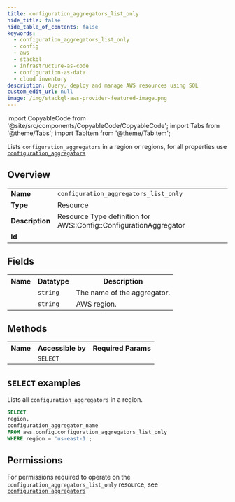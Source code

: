 ```yaml
---
title: configuration_aggregators_list_only
hide_title: false
hide_table_of_contents: false
keywords:
  - configuration_aggregators_list_only
  - config
  - aws
  - stackql
  - infrastructure-as-code
  - configuration-as-data
  - cloud inventory
description: Query, deploy and manage AWS resources using SQL
custom_edit_url: null
image: /img/stackql-aws-provider-featured-image.png
---
```


import CopyableCode from '@site/src/components/CopyableCode/CopyableCode';
import Tabs from '@theme/Tabs';
import TabItem from '@theme/TabItem';

Lists <code>configuration_aggregators</code> in a region or regions, for all properties use <a href="/services/serviceName/configuration_aggregators/"><code>configuration_aggregators</code></a>

## Overview
<table>
<tbody>
<tr><td><b>Name</b></td><td><code>configuration_aggregators_list_only</code></td></tr>
<tr><td><b>Type</b></td><td>Resource</td></tr>
<tr><td><b>Description</b></td><td>Resource Type definition for AWS::Config::ConfigurationAggregator</td></tr>
<tr><td><b>Id</b></td><td><CopyableCode code="aws.config.configuration_aggregators_list_only" /></td></tr>
</tbody>
</table>

## Fields
<table>
<tbody>
<tr><th>Name</th><th>Datatype</th><th>Description</th></tr><tr><td><CopyableCode code="configuration_aggregator_name" /></td><td><code>string</code></td><td>The name of the aggregator.</td></tr>
<tr><td><CopyableCode code="region" /></td><td><code>string</code></td><td>AWS region.</td></tr>
</tbody>
</table>

## Methods

<table>
<tbody>
  <tr>
    <th>Name</th>
    <th>Accessible by</th>
    <th>Required Params</th>
  </tr>
  <tr>
    <td><CopyableCode code="list_resources" /></td>
    <td><code>SELECT</code></td>
    <td><CopyableCode code="region" /></td>
  </tr>
</tbody>
</table>

## `SELECT` examples
Lists all <code>configuration_aggregators</code> in a region.
```sql
SELECT
region,
configuration_aggregator_name
FROM aws.config.configuration_aggregators_list_only
WHERE region = 'us-east-1';
```


## Permissions

For permissions required to operate on the <code>configuration_aggregators_list_only</code> resource, see <a href="/services/config/configuration_aggregators/#permissions"><code>configuration_aggregators</code></a>

